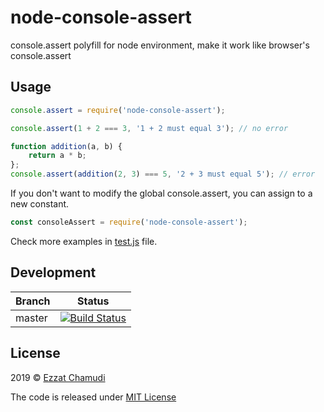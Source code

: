 # node-console-assert

console.assert polyfill for node environment, make it work like browser's console.assert

## Usage

```js
console.assert = require('node-console-assert');

console.assert(1 + 2 === 3, '1 + 2 must equal 3'); // no error

function addition(a, b) {
    return a * b;
};
console.assert(addition(2, 3) === 5, '2 + 3 must equal 5'); // error
```

If you don't want to modify the global console.assert, you can assign to a new constant.
```js
const consoleAssert = require('node-console-assert');
```

Check more examples in [test.js](https://github.com/echamudi/node-console-assert/blob/master/test.js) file.

## Development

| Branch | Status |
| - | - |
| master | [![Build Status](https://travis-ci.org/echamudi/node-console-assert.svg?branch=master)](https://travis-ci.org/echamudi/node-console-assert) |

## License

2019 © [Ezzat Chamudi](https://github.com/echamudi)

The code is released under [MIT License](https://opensource.org/licenses/MIT)